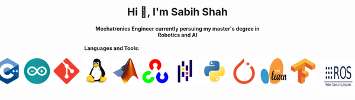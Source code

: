 <h1 align="center">
  <strong> Hi 👋, I'm Sabih Shah </strong>
</h1>

<h4 align="center"><strong> Mechatronics Engineer currently persuing my master's degree in Robotics and AI </strong></h4>

<h4><strong>Languages and Tools:</strong></h4>
<div style="display: flex; justify-content: center;">
    <img src="logos/C++.png" alt="Language 1 Logo" style="width: 70px; height: 70px; margin-right: 10px;">
    <img src="logos/IoT.png" alt="Language 2 Logo" style="width: 70px; height: 70px; margin-right: 10px;">
    <img src="logos/git.png" alt="Language 3 Logo" style="width: 70px; height: 70px; margin-right: 10px;">
    <img src="logos/linux-original.png" alt="Language 3 Logo" style="width: 70px; height: 70px; margin-right: 10px;">
    <img src="logos/matlab.png" alt="Language 3 Logo" style="width: 70px; height: 70px; margin-right: 10px;">
    <img src="logos/opencv.png" alt="Language 3 Logo" style="width: 70px; height: 70px; margin-right: 10px;">
    <img src="logos/pandas-original.png" alt="Language 3 Logo" style="width: 70px; height: 70px; margin-right: 10px;">
    <img src="logos/python-original.png" alt="Language 3 Logo" style="width: 70px; height: 70px; margin-right: 10px;">
    <img src="logos/pytorch.png" alt="Language 3 Logo" style="width: 70px; height: 70px; margin-right: 10px;">
    <img src="logos/sklearn.png" alt="Language 3 Logo" style="width: 70px; height: 70px; margin-right: 10px;">
    <img src="logos/tensorflow.png" alt="Language 3 Logo" style="width: 70px; height: 70px; margin-right: 10px;">
    <img src="logos/ros.png" alt="Language 3 Logo" style="width: 100px; height: 100px; margin-right: 10px;">
</div>
